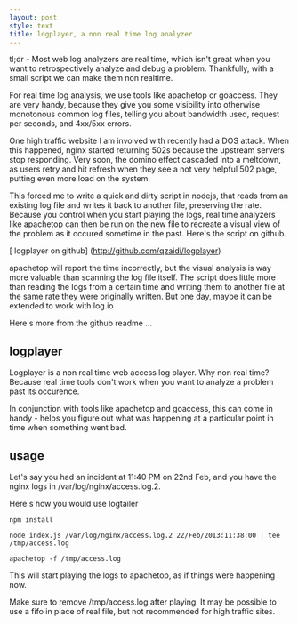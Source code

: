 ```yaml
---
layout: post
style: text
title: logplayer, a non real time log analyzer
---
```

  
tl;dr - Most web log analyzers are real time, which isn't great when you want to retrospectively analyze and debug 
a problem. Thankfully, with a small script we can make them non realtime.

For real time log analysis, we use tools like apachetop or goaccess. They are very handy, because they give you some
visibility into otherwise monotonous common log files, telling you about bandwidth used, request per seconds, and 4xx/5xx
errors.

One high traffic website I am involved with recently had a DOS attack. When this happened, nginx started returning 502s
because the upstream servers stop responding. Very soon, the domino effect cascaded into a meltdown, as users retry and
hit refresh when they see a not very helpful 502 page, putting even more load on the system.

This forced me to write a quick and dirty script in nodejs, that reads from an existing log file and writes it back
to another file, preserving the rate. Because you control when you start playing the logs, real time analyzers like
apachetop can then be run on the new file to recreate a visual view of the problem as it occured sometime in the past.
Here's the script on github.

[ logplayer on github] (http://github.com/qzaidi/logplayer)

apachetop will report the time incorrectly, but the visual analysis is way more valuable than scanning the log file itself.
The script does little more than reading the logs from a certain time and writing them to another file at the same rate 
they were originally written. But one day, maybe it can be extended to work with log.io 

Here's more from the github readme ...

logplayer
---------

Logplayer is a non real time web access log player. Why non real time? Because real time tools don't work when you want to analyze a problem past its occurence.

In conjunction with tools like apachetop and goaccess, this can come in handy - helps you figure out what was happening at a particular point in time when something went bad.

usage
-----
Let's say you had an incident at 11:40 PM on 22nd Feb, and you have the nginx logs in /var/log/nginx/access.log.2.

Here's how you would use logtailer

```
npm install 

node index.js /var/log/nginx/access.log.2 22/Feb/2013:11:38:00 | tee /tmp/access.log

apachetop -f /tmp/access.log
```

This will start playing the logs to apachetop, as if things were happening now. 

Make sure to remove /tmp/access.log after playing. It may be possible to use a fifo in place of real file, but not recommended for high traffic sites.
